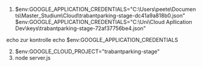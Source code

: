 1. $env:GOOGLE_APPLICATION_CREDENTIALS="C:\Users\peete\Documents\Master_Studium\Cloud\trabantparking-stage-dc41a9a818b0.json"
   $env:GOOGLE_APPLICATION_CREDENTIALS="C:\Uni\Cloud Apllication Dev\keys\trabantparking-stage-72af37756be4.json"

echo zur kontrolle echo $env:GOOGLE_APPLICATION_CREDENTIALS

2.  $env:GOOGLE_CLOUD_PROJECT="trabantparking-stage"
3. node server.js